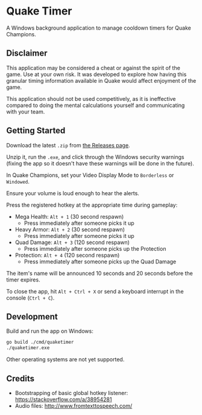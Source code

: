 # Quake Timer

A Windows background application to manage cooldown timers for Quake Champions.

## Disclaimer

This application may be considered a cheat or against the spirit of the game. Use at your own risk. It was developed to explore how having this granular timing information available in Quake would affect enjoyment of the game.

This application should not be used competitively, as it is ineffective compared to doing the mental calculations yourself and communicating with your team.

## Getting Started

Download the latest `.zip` from [the Releases page](https://github.com/rocheio/quake-timer/releases).

Unzip it, run the `.exe`, and click through the Windows security warnings (fixing the app so it doesn't have these warnings will be done in the future).

In Quake Champions, set your Video Display Mode to `Borderless` or `Windowed`.

Ensure your volume is loud enough to hear the alerts.

Press the registered hotkey at the appropriate time during gameplay:

- Mega Health: `Alt + 1` (30 second respawn)
    - Press immediately after someone picks it up
- Heavy Armor: `Alt + 2` (30 second respawn)
    - Press immediately after someone picks it up
- Quad Damage: `Alt + 3` (120 second respawn)
    - Press immediately after someone picks up the Protection
- Protection: `Alt + 4` (120 second respawn)
    - Press immediately after someone picks up the Quad Damage

The item's name will be announced 10 seconds and 20 seconds before the timer expires.

To close the app, hit `Alt + Ctrl + X` or send a keyboard interrupt in the console (`Ctrl + C`).

## Development

Build and run the app on Windows:

```sh
go build ./cmd/quaketimer
./quaketimer.exe
```

Other operating systems are not yet supported.

## Credits

- Bootstrapping of basic global hotkey listener: https://stackoverflow.com/a/38954281
- Audio files: http://www.fromtexttospeech.com/

